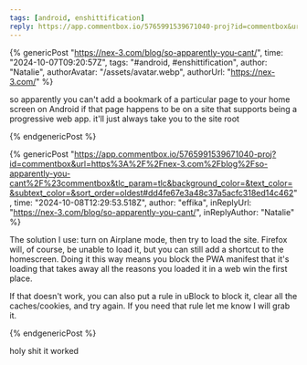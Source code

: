 ```yaml
---
tags: [android, enshittification]
reply: https://app.commentbox.io/5765991539671040-proj?id=commentbox&url=https%3A%2F%2Fnex-3.com%2Fblog%2Fso-apparently-you-cant%2F%23commentbox&tlc_param=tlc&background_color=&text_color=&subtext_color=&sort_order=oldest#dd4fe67e3a48c37a5acfc318ed14c462
---
```


{% genericPost "https://nex-3.com/blog/so-apparently-you-cant/",
    time: "2024-10-07T09:20:57Z",
    tags: "#android, #enshittification",
    author: "Natalie",
    authorAvatar: "/assets/avatar.webp",
    authorUrl: "https://nex-3.com/" %}
  <p>
    so apparently you can't add a bookmark of a particular page to your home
    screen on Android if that page happens to be on a site that supports being a
    progressive web app. it'll just always take you to the site root
  </p>
{% endgenericPost %}

{% genericPost "https://app.commentbox.io/5765991539671040-proj?id=commentbox&url=https%3A%2F%2Fnex-3.com%2Fblog%2Fso-apparently-you-cant%2F%23commentbox&tlc_param=tlc&background_color=&text_color=&subtext_color=&sort_order=oldest#dd4fe67e3a48c37a5acfc318ed14c462",
    time: "2024-10-08T12:29:53.518Z",
    author: "effika",
    inReplyUrl: "https://nex-3.com/blog/so-apparently-you-cant/",
    inReplyAuthor: "Natalie" %}
  <p>The solution I use: turn on Airplane mode, then try to load the site. Firefox will, of course, be unable to load it, but you can still add a shortcut to the homescreen. Doing it this way means you block the PWA manifest that it's loading that takes away all the reasons you loaded it in a web win the first place.</p>

  <p>If that doesn't work, you can also put a rule in uBlock to block it, clear all the caches/cookies, and try again. If you need that rule let me know I will grab it.</p>
{% endgenericPost %}

holy shit it worked
